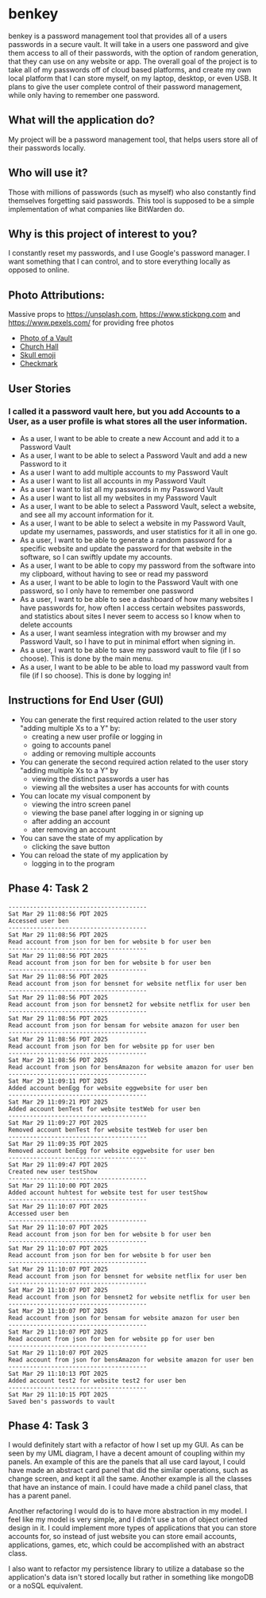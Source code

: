 # benkey
benkey is a password management tool that provides all of a users passwords in a secure vault. 
It will take in a users one password and give them access to all of their passwords, with the option of random generation, that they can use on any website or app. 
The overall goal of the project is to take all of my passwords off of cloud based platforms, and create my own local platform that I can store myself, on my laptop, desktop, or even USB. 
It plans to give the user complete control of their password management, while only having to remember one password.

## What will the application do?
My project will be a  password management tool, that helps users store all of their passwords locally.

## Who will use it?
Those with millions of passwords (such as myself) who also constantly find themselves forgetting said passwords. This tool is supposed to be a simple implementation of what companies like BitWarden do. 

## Why is this project of interest to you?
I constantly reset my passwords, and I use Google's password manager. I want something that I can control, and to store everything locally as opposed to online.

## Photo Attributions:
Massive props to https://unsplash.com, https://www.stickpng.com and https://www.pexels.com/ for providing free photos 
- [Photo of a Vault](https://unsplash.com/photos/black-and-silver-door-knob-3wPJxh-piRw)
- [Church Hall](https://www.pexels.com/photo/church-hall-with-statue-1711233/)
- [Skull emoji](https://www.stickpng.com/img/icons-logos-emojis/emojis/skull-emoji)
- [Checkmark](https://www.stickpng.com/img/icons-logos-emojis/iconic-brands/century-21-check)


## User Stories
### I called it a password vault here, but you add Accounts to a User, as a user profile is what stores all the user information.
- As a user, I want to be able to create a new Account and add it to a Password Vault
- As a user, I want to be able to select a Password Vault and add a new Password to it
- As a user I want to add multiple accounts to my Password Vault
- As a user I want to list all accounts in my Password Vault
- As a user I want to list all my passwords in my Password Vault
- As a user I want to list all my websites in my Password Vault
- As a user, I want to be able to select a Password Vault, select a website, and see all my account information for it.
- As a user, I want to be able to select a website in my Password Vault, update my usernames, passwords, and user statistics for it all in one go.
- As a user, I want to be able to generate a random password for a specific website and update the password for that website in the software, so I can swiftly update my accounts.
- As a user, I want to be able to copy my password from the software into my clipboard, without having to see or read my password
- As a user, I want to be able to login to the Password Vault with one password, so I only have to remember one password
- As a user, I want to be able to see a dashboard of how many websites I have passwords for, how often I access certain websites passwords, and statistics about sites I never seem to access so I know when to delete accounts
- As a user, I want seamless integration with my browser and my Password Vault, so I have to put in minimal effort when signing in.
- As a user, I want to be able to save my password vault to file (if I so choose). This is done by the main menu.
- As a user, I want to be able to be able to load my password vault from file (if I so choose). This is done by logging in!

## Instructions for End User (GUI)
- You can generate the first required action related to the user story "adding multiple Xs to a Y" by:
  -  creating a new user profile or logging in
  -  going to accounts panel
  -  adding or removing multiple accounts
- You can generate the second required action related to the user story "adding multiple Xs to a Y" by
  - viewing the distinct passwords a user has
  - viewing all the websites a user has accounts for with counts
- You can locate my visual component by
  - viewing the intro screen panel
  - viewing the base panel after logging in or signing up
  - after adding an account
  - ater removing an account
- You can save the state of my application by
  - clicking the save button
- You can reload the state of my application by
  - logging in to the program

## Phase 4: Task 2
```
---------------------------------------
Sat Mar 29 11:08:56 PDT 2025
Accessed user ben
---------------------------------------
Sat Mar 29 11:08:56 PDT 2025
Read account from json for ben for website b for user ben
---------------------------------------
Sat Mar 29 11:08:56 PDT 2025
Read account from json for ben for website b for user ben
---------------------------------------
Sat Mar 29 11:08:56 PDT 2025
Read account from json for bensnet for website netflix for user ben
---------------------------------------
Sat Mar 29 11:08:56 PDT 2025
Read account from json for bensnet2 for website netflix for user ben
---------------------------------------
Sat Mar 29 11:08:56 PDT 2025
Read account from json for bensam for website amazon for user ben
---------------------------------------
Sat Mar 29 11:08:56 PDT 2025
Read account from json for ben for website pp for user ben
---------------------------------------
Sat Mar 29 11:08:56 PDT 2025
Read account from json for bensAmazon for website amazon for user ben
---------------------------------------
Sat Mar 29 11:09:11 PDT 2025
Added account benEgg for website eggwebsite for user ben
---------------------------------------
Sat Mar 29 11:09:21 PDT 2025
Added account benTest for website testWeb for user ben
---------------------------------------
Sat Mar 29 11:09:27 PDT 2025
Removed account benTest for website testWeb for user ben
---------------------------------------
Sat Mar 29 11:09:35 PDT 2025
Removed account benEgg for website eggwebsite for user ben
---------------------------------------
Sat Mar 29 11:09:47 PDT 2025
Created new user testShow
---------------------------------------
Sat Mar 29 11:10:00 PDT 2025
Added account huhtest for website test for user testShow
---------------------------------------
Sat Mar 29 11:10:07 PDT 2025
Accessed user ben
---------------------------------------
Sat Mar 29 11:10:07 PDT 2025
Read account from json for ben for website b for user ben
---------------------------------------
Sat Mar 29 11:10:07 PDT 2025
Read account from json for ben for website b for user ben
---------------------------------------
Sat Mar 29 11:10:07 PDT 2025
Read account from json for bensnet for website netflix for user ben
---------------------------------------
Sat Mar 29 11:10:07 PDT 2025
Read account from json for bensnet2 for website netflix for user ben
---------------------------------------
Sat Mar 29 11:10:07 PDT 2025
Read account from json for bensam for website amazon for user ben
---------------------------------------
Sat Mar 29 11:10:07 PDT 2025
Read account from json for ben for website pp for user ben
---------------------------------------
Sat Mar 29 11:10:07 PDT 2025
Read account from json for bensAmazon for website amazon for user ben
---------------------------------------
Sat Mar 29 11:10:13 PDT 2025
Added account test2 for website test2 for user ben
---------------------------------------
Sat Mar 29 11:10:15 PDT 2025
Saved ben's passwords to vault
```
## Phase 4: Task 3
I would definitely start with a refactor of how I set up my GUI. As can be seen by my UML diagram, I have a decent amount of coupling within my panels. An example of this are the panels that all use card layout, I could have made an abstract card panel that did the similar operations, such as change screen, and kept it all the same. Another example is all the classes that have an instance of main. I could have made a child panel class, that has a parent panel.

Another refactoring I would do is to have more abstraction in my model. I feel like my model is very simple, and I didn't use a ton of object oriented design in it. I could implement more types of applications that you can store accounts for, so instead of just website you can store email accounts, applications, games, etc, which could be accomplished with an abstract class. 

I also want to refactor my persistence library to utilize a database so the application's data isn't stored locally but rather in something like mongoDB or a noSQL equivalent.
